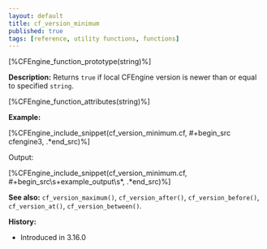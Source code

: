 ```yaml
---
layout: default
title: cf_version_minimum
published: true
tags: [reference, utility functions, functions]
---
```


[%CFEngine_function_prototype(string)%]

**Description:** Returns `true` if local CFEngine version is newer than or equal to specified `string`.

[%CFEngine_function_attributes(string)%]

**Example:**

[%CFEngine_include_snippet(cf_version_minimum.cf, #\+begin_src cfengine3, .*end_src)%]

Output:

[%CFEngine_include_snippet(cf_version_minimum.cf, #\+begin_src\s+example_output\s*, .*end_src)%]

**See also:** `cf_version_maximum()`, `cf_version_after()`, `cf_version_before()`, `cf_version_at()`, `cf_version_between()`.

**History:**
* Introduced in 3.16.0
